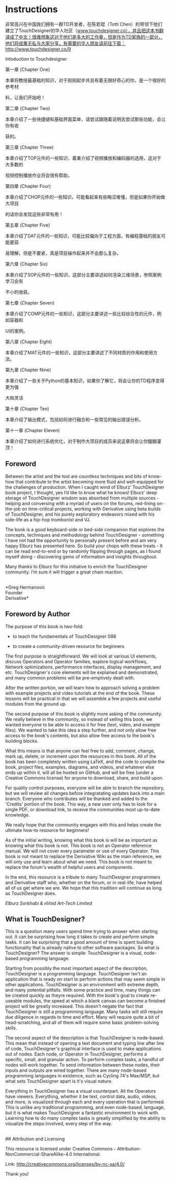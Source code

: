 # Instructions

非常高兴在中国我们拥有一群TD开发者，在陈若琨（Totti Chen）的带领下他们建立了TouchDesigner的华人社区（www.touchdesigner.co），并且把这本书翻译成了中文！很难想象这对于他们是多大的工作量，但是作为TD家族的一部分，他们将成果无私与大家分享，有需要的华人朋友请前往下载：http://www.touchdesigner.co/9

Intoduction to Touchdesigner

第一章 (Chapter One)

本章将教授最基础的知识，对于刚刚起步并且有着无限好奇心的你，是一个很好的参考材

料，让我们开始吧！

第二章 (Chapter Two)

本章介绍了一些快捷键和基础界面菜单，请尝试跟随着说明去尝试那些功能，会让你有收

获的。

第三章 (Chapter Three)

本章介绍了TOP元件的一些知识，着重介绍了视频播放和编码器的选用，这对于大多数的

视频控制播放作业将会很有帮助。

第四章 (Chapter Four)

本章介绍了CHOP元件的一些知识，可能看起来有些晦涩难懂，但是如果你开始做大项目

的话你会发现这些非常有用！

第五章 (Chapter Five)

本章介绍了DAT元件的一些知识，可能比较偏向于工程方面，有编程基础的朋友可能更容

易理解，但是不要紧，真是项目操作起来并不会那么复杂。

第六章 (Chapter Six)

本章介绍了SOP元件的一些知识，这部分主要讲述如何渲染三维场景，参照案例学习会有

不小的收获。

第七章 (Chapter Seven)

本章介绍了COMP元件的一些知识，这部分主要讲述一些比较综合性的元件，例如容器和

UI的案例。

第八章 (Chapter Eight)

本章介绍了MAT元件的一些知识，这部分主要讲述了不同材质的作用和使用方法。

第九章 (Chapter Nine)

本章介绍了一些关于Python的基本知识，如果你了解它，将会让你的TD程序变得更为强

大和灵活

第十章 (Chapter Ten)

本章介绍了输出模式，包括如何进行融合和一些常见的输出错误分析。

第十一章 (Chapter Eleven)

本章介绍了如何进行系统优化，对于制作大项目的成员来说这章将会让你醍醐灌顶！


## Foreword

Between the artist and the tool are countless techniques and bits of know-how that contribute to the artist becoming more fluid and well-equipped for the challenges of production. When I caught wind of Elburz’ TouchDesigner book project, I thought, yes I’d like to know what he knows! Elburz’ deep storage of TouchDesigner wisdom was absorbed from multiple sources - helping and conversing with a myriad of users on the forums, red-lining on-the-job on time-critical projects, working with Derivative using beta builds of TouchDesigner, and his purely exploratory endeavors mixed with his side-life as a hip-hop trombonist and VJ.

The book is a good keyboard-side or bed-side companion that explores the concepts, techniques and methodology behind TouchDesigner - something I have not had the opportunity to personally present before and am very happy Elburz has presented here. So build your chops with these treats - It can be read end-to-end or by randomly flipping through pages, as I found myself doing - discovering gems of information and insights throughout.

Many thanks to Elburz for this initiative to enrich the TouchDesigner community. I’m sure it will trigger a great chain reaction.

<br>
*Greg Hermanovic<br>
Founder<br>
Derivative*
<br>



## Foreword by Author

The purpose of this book is two-fold:

* to teach the fundamentals of TouchDesigner 088

* to create a community-driven resource for beginners

The first purpose is straightforward. We will look at various UI elements, discuss Operators and Operator families, explore logical workflows, Network optimizations, performance interfaces, display management, and etc. TouchDesigner's core elements will be explained and demonstrated, and many common problems will be pre-emptively dealt with.

After the written portion, we will learn how to approach solving a problem with example projects and video tutorials at the end of the book. These lessons will be practical in that we will assemble a few projects and useful modules from the ground up.

The second purpose of this book is slightly more asking of the community. We really believe in the community, so instead of selling this book, we wanted everyone to be able to access it for free (text, video, and example files). We wanted to take this idea a step further, and not only allow free access to the book's contents, but also allow free access to the book's building blocks.

What this means is that anyone can feel free to add, comment, change, mark up, delete, or increment upon the resources in this book. All of the book has been completely written using LaTeX, and the code to compile the book, project files, examples, diagrams, and videos, and whatever else ends up within it, will all be hosted on GitHub, and will be free (under a Creative Commons license) for anyone to download, share, and build upon.

For quality control purposes, everyone will be able to branch the repository, but we will review all changes before integratating updates back into a main branch. Everyone who contributes will be thanked and added to the 'Credits' portion of the book. This way, a new user only has to look for a single PDF, or download link, to receive the communities most up-to-date knowledge.

We really hope that the community engages with this and helps create the ultimate how-to resource for beginners!

As of the initial writing, knowing what this book is will be as important as knowing what this book is not. This book is not an Operator reference manual. We will not cover every parameter or use of every Operator. This book is not meant to replace the Derivative Wiki as the main reference, we will only use and learn about what we need. This book is not meant to replace the forum's wealth of helpful users and components.

In the end, this resource is a tribute to many TouchDesigner programmers and Derivative staff who, whether on the forum, or in real-life, have helped all of us get where we are. We hope that this tradition will continue as long as TouchDesigner does. 


*Elburz Sorkhabi & nVoid Art-Tech Limited*
<br>

## What is TouchDesigner?

This is a question many users spend time trying to answer when starting out. It can be surprising how long it takes to create and perform simple tasks. It can be surprising that a good amount of time is spent building functionality that is already native to other software packages. So what is TouchDesigner? The answer is simple: TouchDesigner is a visual, node-based programming language.

Starting from possibly the most important aspect of the description, TouchDesigner is a programming language. TouchDesigner isn't an application that is ready on start to perform actions that may seem simple in other applications. TouchDesigner is an environment with extreme depth, and many potential pitfalls. With some practice and time, many things can be created quickly as theyre required. With the book's goal to create re-useable modules, the speed at which a blank canvas can become a finished project will be greatly increased. This doesn't negate the fact that TouchDesigner is still a programming language. Many tasks will still require due diligence in regards to time and effort. Many will require quite a bit of head-scratching, and all of them will require some basic problem-solving skills. 

The second aspect of the description is that TouchDesigner is node-based. This mean that instead of opening a text document and typing line after line of code, TouchDesigner's graphical interface is used to make applications out of nodes. Each node, or Operator in TouchDesigner, performs a specific, small, and granular action. To perform complex tasks, a handful of nodes will work together. To send information between these nodes, their inputs and outputs are wired together. There are many node-based programming languages in existence, such as Cycling 74's Max/MSP, but what sets TouchDesigner apart is it's visual nature.

Everything in TouchDesigner has a visual counterpart. All the Operators have viewers. Everything, whether it be text, control data, audio, videos, and more, is visualized through each and every operation that is performed. This is unlike any traditional programming, and even node-based, language, but it is what makes TouchDesigner a fantastic environment to work with. Learning how to do many complex tasks is greatly simplified by the ability to visualize the steps involved, every step of the way. 

<br>
## Attribution and Licensing

This resource is licensed under Creative Commons - Attribution-NonCommercial-ShareAlike-4.0 International.

Link: http://creativecommons.org/licenses/by-nc-sa/4.0/

Thank you!
